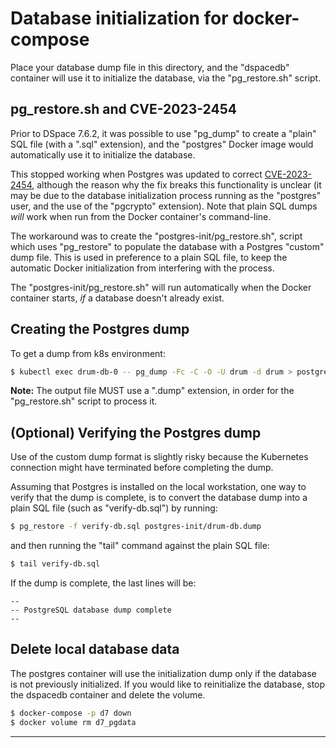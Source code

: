 # Database initialization for docker-compose

Place your database dump file in this directory, and the "dspacedb" container
will use it to initialize the database, via the "pg_restore.sh" script.

## pg_restore.sh and CVE-2023-2454

Prior to DSpace 7.6.2, it was possible to use "pg_dump" to create a "plain" SQL
file (with a ".sql" extension), and the "postgres" Docker image
would automatically use it to initialize the database.

This stopped working when Postgres was updated to correct
[CVE-2023-2454][CVE-2023-2454], although the reason why the fix breaks this
functionality is unclear (it may be due to the database initialization
process running as the "postgres" user, and the use of the "pgcrypto"
extension). Note that plain SQL dumps *will* work when run from the Docker
container's command-line.

The workaround was to create the "postgres-init/pg_restore.sh", script
which uses "pg_restore" to populate the database with a Postgres "custom" dump
file. This is used in preference to a plain SQL file, to keep the automatic
Docker initialization from interfering with the process.

The "postgres-init/pg_restore.sh" will run automatically when the Docker
container starts, *if* a database doesn't already exist.

## Creating the Postgres dump

To get a dump from k8s environment:

```zsh
$ kubectl exec drum-db-0 -- pg_dump -Fc -C -O -U drum -d drum > postgres-init/drum-db.dump
```

**Note:** The output file MUST use a ".dump" extension, in order for the
"pg_restore.sh" script to process it.

## (Optional) Verifying the Postgres dump

Use of the custom dump format is slightly risky because the Kubernetes
connection might have terminated before completing the dump.

Assuming that Postgres is installed on the local workstation, one way to
verify that the dump is complete, is to convert the database dump into a
plain SQL file (such as "verify-db.sql") by running:

```zsh
$ pg_restore -f verify-db.sql postgres-init/drum-db.dump
```

and then running the "tail" command against the plain SQL file:

```zsh
$ tail verify-db.sql
```

If the dump is complete, the last lines will be:

```text
--
-- PostgreSQL database dump complete
--
```

## Delete local database data

The postgres container will use the initialization dump only if the
database is not previously initialized. If you would like to reinitialize the
database, stop the dspacedb container and delete the volume.

```zsh
$ docker-compose -p d7 down
$ docker volume rm d7_pgdata
```

---
[CVE-2023-2454]: https://www.postgresql.org/support/security/CVE-2023-2454/
